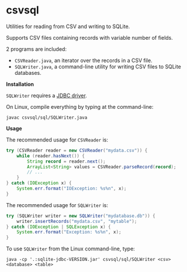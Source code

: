 # csvsql

Utilities for reading from CSV and writing to SQLite.

Supports CSV files containing records with variable number of fields.

2 programs are included:
* `CSVReader.java`, an iterator over the records in a CSV file.
* `SQLWriter.java`, a command-line utility for writing CSV files to SQLite databases.

**Installation**

`SQLWriter` requires a [JDBC driver](https://github.com/xerial/sqlite-jdbc).

On Linux, compile everything by typing at the command-line:
```shell
javac csvsql/sql/SQLWriter.java
```

**Usage**

The recommended usage for `CSVReader` is:
```java
try (CSVReader reader = new CSVReader("mydata.csv")) {
    while (reader.hasNext()) {
        String record = reader.next();
        ArrayList<String> values = CSVReader.parseRecord(record);
        // ...
    }
} catch (IOException x) {
    System.err.format("IOException: %s%n", x);
}
```
The recommended usage for `SQLWriter` is:
```java
try (SQLWriter writer = new SQLWriter("mydatabase.db")) {
    writer.insertRecords("mydata.csv", "mytable");
} catch (IOException | SQLException x) {
    System.err.format("Exception: %s%n", x);
}
```
To use `SQLWriter` from the Linux command-line, type:
```shell
java -cp '.:sqlite-jdbc-VERSION.jar' csvsql/sql/SQLWriter <csv> <database> <table>
```
